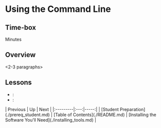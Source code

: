 <h1 id="title" "this section is auto-generated, do not manually edit">
Using the Command Line
</h1>

## Time-box

<XX> Minutes

## Overview

<2-3 paragraphs>

## Lessons

* [<lesson title>](./<filename>.md): <objective of lesson>
* [<lesson title>](./<filename>.md): <objective of lesson>


<div id="nav-links" comment="this section is auto-generated, do not manually edit">
| Previous | Up | Next |
|:---------|:---:|-----:|
| [Student Preparation](./prereq_student.md) | [Table of Contents](./README.md) | [Installing the Software You'll Need](./installing_tools.md) |
</div>

